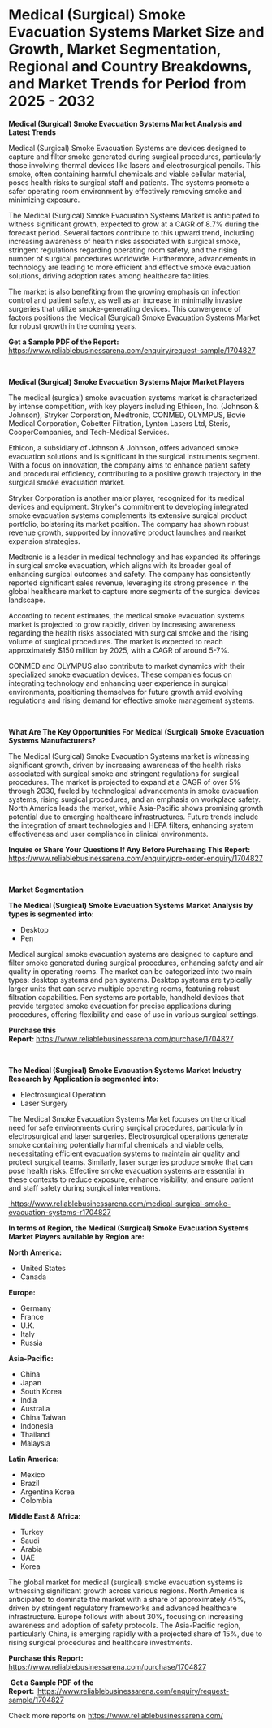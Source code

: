 <p><h1>Medical (Surgical) Smoke Evacuation Systems Market Size and Growth, Market Segmentation, Regional and Country Breakdowns, and Market Trends for Period from 2025 -  2032</h1></p><p><strong>Medical (Surgical) Smoke Evacuation Systems Market Analysis and Latest Trends</strong></p>
<p><p>Medical (Surgical) Smoke Evacuation Systems are devices designed to capture and filter smoke generated during surgical procedures, particularly those involving thermal devices like lasers and electrosurgical pencils. This smoke, often containing harmful chemicals and viable cellular material, poses health risks to surgical staff and patients. The systems promote a safer operating room environment by effectively removing smoke and minimizing exposure.</p><p>The Medical (Surgical) Smoke Evacuation Systems Market is anticipated to witness significant growth, expected to grow at a CAGR of 8.7% during the forecast period. Several factors contribute to this upward trend, including increasing awareness of health risks associated with surgical smoke, stringent regulations regarding operating room safety, and the rising number of surgical procedures worldwide. Furthermore, advancements in technology are leading to more efficient and effective smoke evacuation solutions, driving adoption rates among healthcare facilities. </p><p>The market is also benefiting from the growing emphasis on infection control and patient safety, as well as an increase in minimally invasive surgeries that utilize smoke-generating devices. This convergence of factors positions the Medical (Surgical) Smoke Evacuation Systems Market for robust growth in the coming years.</p></p>
<p><strong>Get a Sample PDF of the Report:&nbsp;</strong> <a href="https://www.reliablebusinessarena.com/enquiry/request-sample/1704827?utm_campaign=3526&utm_medium=2&utm_source=Github&utm_content=ia&utm_term=27032025&utm_id=medical-surgical-smoke-evacuation-systems">https://www.reliablebusinessarena.com/enquiry/request-sample/1704827</a></p>
<p>&nbsp;</p>
<p><strong>Medical (Surgical) Smoke Evacuation Systems Major Market Players</strong></p>
<p><p>The medical (surgical) smoke evacuation systems market is characterized by intense competition, with key players including Ethicon, Inc. (Johnson & Johnson), Stryker Corporation, Medtronic, CONMED, OLYMPUS, Bovie Medical Corporation, Cobetter Filtration, Lynton Lasers Ltd, Steris, CooperCompanies, and Tech-Medical Services. </p><p>Ethicon, a subsidiary of Johnson & Johnson, offers advanced smoke evacuation solutions and is significant in the surgical instruments segment. With a focus on innovation, the company aims to enhance patient safety and procedural efficiency, contributing to a positive growth trajectory in the surgical smoke evacuation market. </p><p>Stryker Corporation is another major player, recognized for its medical devices and equipment. Stryker's commitment to developing integrated smoke evacuation systems complements its extensive surgical product portfolio, bolstering its market position. The company has shown robust revenue growth, supported by innovative product launches and market expansion strategies.</p><p>Medtronic is a leader in medical technology and has expanded its offerings in surgical smoke evacuation, which aligns with its broader goal of enhancing surgical outcomes and safety. The company has consistently reported significant sales revenue, leveraging its strong presence in the global healthcare market to capture more segments of the surgical devices landscape.</p><p>According to recent estimates, the medical smoke evacuation systems market is projected to grow rapidly, driven by increasing awareness regarding the health risks associated with surgical smoke and the rising volume of surgical procedures. The market is expected to reach approximately $150 million by 2025, with a CAGR of around 5-7%.</p><p>CONMED and OLYMPUS also contribute to market dynamics with their specialized smoke evacuation devices. These companies focus on integrating technology and enhancing user experience in surgical environments, positioning themselves for future growth amid evolving regulations and rising demand for effective smoke management systems.</p></p>
<p>&nbsp;</p>
<p><strong>What Are The Key Opportunities For Medical (Surgical) Smoke Evacuation Systems Manufacturers?</strong></p>
<p><p>The Medical (Surgical) Smoke Evacuation Systems market is witnessing significant growth, driven by increasing awareness of the health risks associated with surgical smoke and stringent regulations for surgical procedures. The market is projected to expand at a CAGR of over 5% through 2030, fueled by technological advancements in smoke evacuation systems, rising surgical procedures, and an emphasis on workplace safety. North America leads the market, while Asia-Pacific shows promising growth potential due to emerging healthcare infrastructures. Future trends include the integration of smart technologies and HEPA filters, enhancing system effectiveness and user compliance in clinical environments.</p></p>
<p><strong>Inquire or Share Your Questions If Any Before Purchasing This Report:</strong> <a href="https://www.reliablebusinessarena.com/enquiry/pre-order-enquiry/1704827?utm_campaign=3526&utm_medium=2&utm_source=Github&utm_content=ia&utm_term=27032025&utm_id=medical-surgical-smoke-evacuation-systems">https://www.reliablebusinessarena.com/enquiry/pre-order-enquiry/1704827</a></p>
<p>&nbsp;</p>
<p><strong>Market Segmentation</strong></p>
<p><strong>The Medical (Surgical) Smoke Evacuation Systems Market Analysis by types is segmented into:</strong></p>
<p><ul><li>Desktop</li><li>Pen</li></ul></p>
<p><p>Medical surgical smoke evacuation systems are designed to capture and filter smoke generated during surgical procedures, enhancing safety and air quality in operating rooms. The market can be categorized into two main types: desktop systems and pen systems. Desktop systems are typically larger units that can serve multiple operating rooms, featuring robust filtration capabilities. Pen systems are portable, handheld devices that provide targeted smoke evacuation for precise applications during procedures, offering flexibility and ease of use in various surgical settings.</p></p>
<p><strong>Purchase this Report:&nbsp;</strong><a href="https://www.reliablebusinessarena.com/purchase/1704827?utm_campaign=3526&utm_medium=2&utm_source=Github&utm_content=ia&utm_term=27032025&utm_id=medical-surgical-smoke-evacuation-systems">https://www.reliablebusinessarena.com/purchase/1704827</a></p>
<p>&nbsp;</p>
<p><strong>The Medical (Surgical) Smoke Evacuation Systems Market Industry Research by Application is segmented into:</strong></p>
<p><ul><li>Electrosurgical Operation</li><li>Laser Surgery</li></ul></p>
<p><p>The Medical Smoke Evacuation Systems Market focuses on the critical need for safe environments during surgical procedures, particularly in electrosurgical and laser surgeries. Electrosurgical operations generate smoke containing potentially harmful chemicals and viable cells, necessitating efficient evacuation systems to maintain air quality and protect surgical teams. Similarly, laser surgeries produce smoke that can pose health risks. Effective smoke evacuation systems are essential in these contexts to reduce exposure, enhance visibility, and ensure patient and staff safety during surgical interventions.</p></p>
<p><a href="https://www.reliablebusinessarena.com/medical-surgical-smoke-evacuation-systems-r1704827?utm_campaign=3526&utm_medium=2&utm_source=Github&utm_content=ia&utm_term=27032025&utm_id=medical-surgical-smoke-evacuation-systems">&nbsp;https://www.reliablebusinessarena.com/medical-surgical-smoke-evacuation-systems-r1704827</a></p>
<p><strong>In terms of Region, the Medical (Surgical) Smoke Evacuation Systems Market Players available by Region are:</strong></p>
<p>
    <p> <strong> North America: </strong>
        <ul>
            <li>United States</li>
            <li>Canada</li>
        </ul>
        </p> 
    <p> <strong> Europe: </strong>
        <ul>
            <li>Germany</li>
            <li>France</li>
            <li>U.K.</li>
            <li>Italy</li>
            <li>Russia</li>
        </ul>
        </p> 
    <p> <strong> Asia-Pacific: </strong>
        <ul>
            <li>China</li>
            <li>Japan</li>
            <li>South Korea</li>
            <li>India</li>
            <li>Australia</li>
            <li>China Taiwan</li>
            <li>Indonesia</li>
            <li>Thailand</li>
            <li>Malaysia</li>
        </ul>
        </p> 
    <p> <strong> Latin America: </strong>
        <ul>
            <li>Mexico</li>
            <li>Brazil</li>
            <li>Argentina Korea</li>
            <li>Colombia</li>
        </ul>
        </p> 
    <p> <strong> Middle East & Africa: </strong>
        <ul>
            <li>Turkey</li>
            <li>Saudi</li>
            <li>Arabia</li>
            <li>UAE</li>
            <li>Korea</li>
        </ul>
    </p>
    </p>
<p><p>The global market for medical (surgical) smoke evacuation systems is witnessing significant growth across various regions. North America is anticipated to dominate the market with a share of approximately 45%, driven by stringent regulatory frameworks and advanced healthcare infrastructure. Europe follows with about 30%, focusing on increasing awareness and adoption of safety protocols. The Asia-Pacific region, particularly China, is emerging rapidly with a projected share of 15%, due to rising surgical procedures and healthcare investments.</p></p>
<p><strong>Purchase this Report: </strong><a href="https://www.reliablebusinessarena.com/purchase/1704827?utm_campaign=3526&utm_medium=2&utm_source=Github&utm_content=ia&utm_term=27032025&utm_id=medical-surgical-smoke-evacuation-systems">https://www.reliablebusinessarena.com/purchase/1704827</a></p>
<p>&nbsp;<strong>Get a Sample PDF of the Report:&nbsp;&nbsp;</strong><a href="https://www.reliablebusinessarena.com/enquiry/request-sample/1704827?utm_campaign=3526&utm_medium=2&utm_source=Github&utm_content=ia&utm_term=27032025&utm_id=medical-surgical-smoke-evacuation-systems">https://www.reliablebusinessarena.com/enquiry/request-sample/1704827</a></p>
<p><strong></strong></p>
<p>Check more reports on <a href="https://www.reliablebusinessarena.com/?utm_campaign=3526&utm_medium=2&utm_source=Github&utm_content=ia&utm_term=27032025&utm_id=medical-surgical-smoke-evacuation-systems">https://www.reliablebusinessarena.com/</a></p>